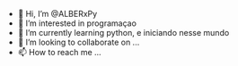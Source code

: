- 👋 Hi, I’m @ALBERxPy
- 👀 I’m interested in  programaçao
- 🌱 I’m currently learning  python, e iniciando nesse mundo
- 💞️ I’m looking to collaborate on ... 
- 📫 How to reach me ...

<!---
ALBERxPy/ALBERxPy is a ✨ special ✨ repository because its `README.md` (this file) appears on your GitHub profile.
You can click the Preview link to take a look at your changes.
--->
